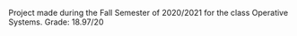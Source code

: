 Project made during the Fall Semester of 2020/2021 for the class Operative Systems. Grade: 18.97/20
